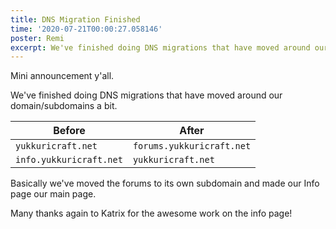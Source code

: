 ```yaml
---
title: DNS Migration Finished
time: '2020-07-21T00:00:27.058146'
poster: Remi
excerpt: We've finished doing DNS migrations that have moved around our domain/subdomains a bit.
---
```


Mini announcement y'all.

We've finished doing DNS migrations that have moved around our domain/subdomains a bit.

| Before | After |
|--------|-------|
| `yukkuricraft.net` | `forums.yukkuricraft.net` |
| `info.yukkuricraft.net` | `yukkuricraft.net` |

Basically we've moved the forums to its own subdomain and made our Info page our main page.

Many thanks again to Katrix for the awesome work on the info page!
